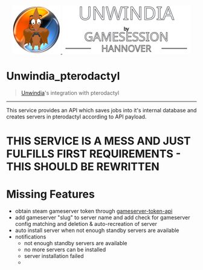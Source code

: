 <p align="center">
  <a href="https://github.com/gsh-lan/unwindia" target="blank"><img src="https://raw.githubusercontent.com/GSH-LAN/Unwindia/main/.resources/images/logo.png" height="128" alt="unwindia logo">
  <a href="https://github.com/gsh-lan/unwindia" target="blank"><img src="https://raw.githubusercontent.com/GSH-LAN/Unwindia/main/.resources/images/header.svg" height="128" alt="unwindia header" /></a>
</p>

# Unwindia_pterodactyl
> [Unwindia](https://github.com/GSH-LAN/Unwindia)'s integration with pterodactyl
---

This service provides an API which saves jobs into it's internal database and creates servers in pterodactyl according to API payload.

# THIS SERVICE IS A MESS AND JUST FULFILLS FIRST REQUIREMENTS - THIS SHOULD BE REWRITTEN

# Missing Features
* obtain steam gameserver token through [gameserver-token-api](https://github.com/gsh-lan/steam-gameserver-token-api)
* add gameserver "slug" to server name and add check for gameserver config matching and deletion & auto-recreation of server
* auto install server when not enough standby servers are available
* notifications
  * not enough standby servers are available
  * no more servers can be installed
  * server installation failed
  * 